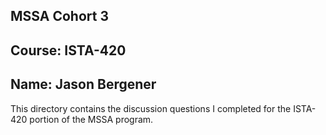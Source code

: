 ## MSSA Cohort 3
## Course: ISTA-420
## Name: Jason Bergener

This directory contains the discussion questions I completed for the ISTA-420 portion of the MSSA program.
